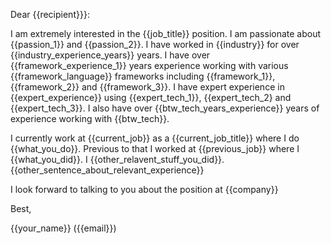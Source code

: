 Dear {{recipient}}}:

I am extremely interested in the {{job_title}} position. I am passionate about
{{passion_1}} and {{passion_2}}. I have worked in {{industry}} for over
{{industry_experience_years}} years. I have over {{framework_experience_1}}
years experience working with various {{framework_language}} frameworks
including {{framework_1}}, {{framework_2}} and {{framework_3}}. I have expert
experience in {{expert_experience}} using {{expert_tech_1}}, {{expert_tech_2}
and {{expert_tech_3}}. I also have over {{btw_tech_years_experience}} years of
experience working with {{btw_tech}}.

I currently work at {{current_job}} as a {{current_job_title}} where I do
{{what_you_do}}. Previous to that I worked at {{previous_job}} where I
{{what_you_did}}. I {{other_relavent_stuff_you_did}}.
{{other_sentence_about_relevant_experience}}

I look forward to talking to you about the position at {{company}}

Best,

{{your_name}} ({{email}})
